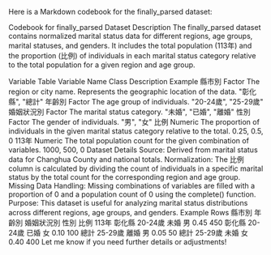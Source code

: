 Here is a Markdown codebook for the finally_parsed dataset:

Codebook for finally_parsed
Dataset Description
The finally_parsed dataset contains normalized marital status data for different regions, age groups, marital statuses, and genders. It includes the total population (113年) and the proportion (比例) of individuals in each marital status category relative to the total population for a given region and age group.

Variable Table
Variable Name	Class	Description	Example
縣市別	Factor	The region or city name. Represents the geographic location of the data.	"彰化縣", "總計"
年齡別	Factor	The age group of individuals.	"20-24歲", "25-29歲"
婚姻狀況別	Factor	The marital status category.	"未婚", "已婚", "離婚"
性別	Factor	The gender of individuals.	"男", "女"
比例	Numeric	The proportion of individuals in the given marital status category relative to the total.	0.25, 0.5, 0
113年	Numeric	The total population count for the given combination of variables.	1000, 500, 0
Dataset Details
Source: Derived from marital status data for Changhua County and national totals.
Normalization: The 比例 column is calculated by dividing the count of individuals in a specific marital status by the total count for the corresponding region and age group.
Missing Data Handling: Missing combinations of variables are filled with a proportion of 0 and a population count of 0 using the complete() function.
Purpose: This dataset is useful for analyzing marital status distributions across different regions, age groups, and genders.
Example Rows
縣市別	年齡別	婚姻狀況別	性別	比例	113年
彰化縣	20-24歲	未婚	男	0.45	450
彰化縣	20-24歲	已婚	女	0.10	100
總計	25-29歲	離婚	男	0.05	50
總計	25-29歲	未婚	女	0.40	400
Let me know if you need further details or adjustments!
